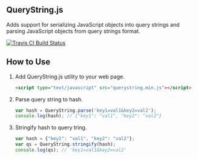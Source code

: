 QueryString.js
--------------

Adds support for serializing JavaScript objects into query strings and parsing JavaScript objects from query strings format.

[![Travis CI Build Status](https://travis-ci.org/josephj/querystring.js.svg)](https://travis-ci.org/josephj/querystring.js)


## How to Use

1. Add QueryString.js utility to your web page.
    ```html
    <script type="text/javascript" src="querystring.min.js"></script>
    ````
1. Parse query string to hash. 
    ```javascript
    var hash = QueryString.parse('key1=val1&key2=val2');
    console.log(hash); // {"key1": "val1", "key2": "val2"}
    ```
1. Stringify hash to query tring.
    ```javascript
    var hash = {"key1": "val1", "key2": "val2"};
    var qs = QueryString.stringify(hash);
    console.log(qs); // 'key1=val1&key2=val2'
    ```
